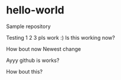 # hello-world
Sample repository

Testing 1 2 3 pls work :)
Is this working now?

How bout now
Newest change

Ayyy github is works?

How bout this?
